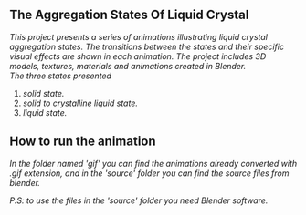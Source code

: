 ## The Aggregation States Of Liquid Crystal
*This project presents a series of animations illustrating liquid crystal aggregation states. The transitions between the states and their specific visual effects are shown in each animation. The project includes 3D models, textures, materials and animations created in Blender.*<br>
*The three states presented*<br>
1. *solid state.*<br>
2. *solid to crystalline liquid state.*<br>
3. *liquid state.*<br>

## How to run the animation
*In the folder named 'gif' you can find the animations already converted with .gif extension, and in the 'source' folder you can find the source files from blender.*

*P.S: to use the files in the 'source' folder you need Blender software.*
